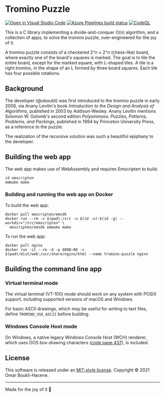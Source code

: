 # Tromino Puzzle

[![Open in Visual Studio Code](https://open.vscode.dev/badges/open-in-vscode.svg)](https://open.vscode.dev/oboukli/tromino-puzzle)
[![Azure Pipelines build status](https://dev.azure.com/omarboukli/tromino-puzzle/_apis/build/status/oboukli.tromino-puzzle?branchName=development)](https://dev.azure.com/omarboukli/tromino-puzzle/_build/latest?definitionId=2&branchName=development)
[![CodeQL](https://github.com/oboukli/tromino-puzzle/actions/workflows/codeql-analysis.yml/badge.svg?branch=development)](https://github.com/oboukli/tromino-puzzle/actions/workflows/codeql-analysis.yml?query=branch%3Adevelopment)

This is a C library implementing a divide-and-conquer O(n) algorithm, and a collection of apps, to solve the tromino puzzle, over-engineered for the joy of it.

A tromino puzzle consists of a checkered 2^n × 2^n (chess-like) board, where exactly one of the board's squares is marked. The goal is to tile the entire board, except for the marked square, with L-shaped tiles. A tile is a right tromino, in the shape of an L formed by three board squares. Each tile has four possible rotations.

## Background

The developer (@oboukli) was first introduced to the tromino puzzle in early 2006, via Anany Levitin's book _Introduction to the Design and Analysis of Algorithms_, published in 2003 by Addison-Wesley. Anany Levitin mentions Solomon W. Golomb's second edition _Polyominoes: Puzzles, Patterns, Problems, and Packings_, published in 1994 by Princeton University Press, as a reference to the puzzle.

The realization of the recursive solution was such a beautiful epiphany to the developer.

## Building the web app

The web app makes use of WebAssembly and requires Emscripten to build.

```shell
cd emscripten
emmake make
```

### Building and running the web app on Docker

To build the web app:

```shell
docker pull emscripten/emsdk
docker run --rm -v $(pwd):/src -u $(id -u):$(id -g) --workdir="/src/emscripten" \
  emscripten/emsdk emmake make
```

To run the web app:

```shell
docker pull nginx
docker run -it --rm -d -p 8080:80 -v $(pwd)/dist/web:/usr/share/nginx/html --name tromino-puzzle nginx
```

## Building the command line app

### Virtual terminal mode

The virtual terminal (VT-100) mode should work on any system with POSIX support, including supported versions of macOS and Windows.

For basic ASCII drawings, which may be useful for writing to text files, define `TROMINO_USE_ASCII` before building.

### Windows Console Host mode

On Windows, a native legacy Windows Console Host (WCH) renderer, which uses DOS box-drawing characters ([code page 437](https://en.wikipedia.org/wiki/Code_page_437)), is included.

## License

This software is released under an [MIT-style license](LICENSE). Copyright © 2021 Omar Boukli-Hacene.

---

Made for the joy of it 🐳
